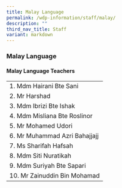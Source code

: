 ```yaml
---
title: Malay Language
permalink: /wdp-information/staff/malay/
description: ""
third_nav_title: Staff
variant: markdown
---
```

### **Malay Language**

#### **Malay Language Teachers**

|  |
|---|
| 1. Mdm Hairani Bte Sani |
| 2. Mr Harshad |
| 3. Mdm Ibrizi Bte Ishak |
| 4. Mdm Misliana Bte Roslinor |
| 5. Mr Mohamed Udori |
| 6. Mr Muhammad Azri Bahajjajj| 
| 7. Ms Sharifah Hafsah |
| 8. Mdm Siti Nuratikah |
| 9. Mdm Suriyah Bte Sapari |
| 10. Mr Zainuddin Bin Mohamad|